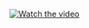 [![Watch the video](https://share.gifyoutube.com/Im2FVyLLxZ0.gif)](https://www.youtube.com/watch?v=eiTJZzoOSlo)
